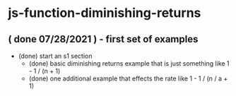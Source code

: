 # js-function-diminishing-returns

## ( done 07/28/2021 ) - first set of examples
* (done) start an s1 section
  * (done) basic diminishing returns example that is just something like 1 - 1 / (n + 1)
  * (done) one additional example that effects the rate like 1 - 1 / (n / a + 1)